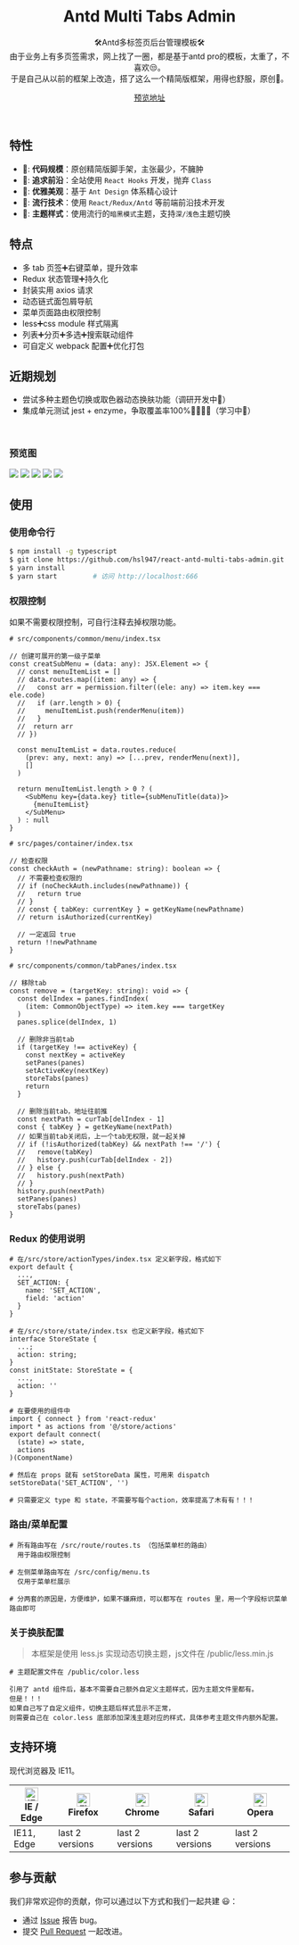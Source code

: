 <h1 align="center">Antd Multi Tabs Admin</h1>

<div align="center">🛠️Antd多标签页后台管理模板🛠️</div>

<div align="center">
由于业务上有多页签需求，网上找了一圈，都是基于antd pro的模板，太重了，不喜欢😒。<br/>
于是自己从以前的框架上改造，搭了这么一个精简版框架，用得也舒服，原创🤪。

[预览地址](https://www.hongshaoli.com/antd-admin)
</div>
<br />

## 特性

- 📐: **代码规模**：原创精简版脚手架，主张最少，不臃肿
- 🚅: **追求前沿**：全站使用 `React Hooks` 开发，抛弃 `Class`
- 💎: **优雅美观**：基于 `Ant Design` 体系精心设计
- 🚀: **流行技术**：使用 `React/Redux/Antd` 等前端前沿技术开发
- 🎨: **主题样式**：使用流行的`暗黑模式`主题，支持`深/浅色`主题切换

## 特点

- 多 tab 页签➕右键菜单，提升效率
- Redux 状态管理➕持久化
- 封装实用 axios 请求
- 动态链式面包屑导航
- 菜单页面路由权限控制
- less➕css module 样式隔离
- 列表➕分页➕多选➕搜索联动组件
- 可自定义 webpack 配置➕优化打包

## 近期规划

- 尝试多种主题色切换或取色器动态换肤功能（调研开发中👀）
- 集成单元测试 jest + enzyme，争取覆盖率100%💪🏻💪🏻（学习中🤫）
<br />

### 预览图

![](https://github.com/hsl947/hsl947.github.io/raw/master/images/antd-admin-1.png)
![](https://github.com/hsl947/hsl947.github.io/raw/master/images/antd-admin-2.png)
![](https://github.com/hsl947/hsl947.github.io/raw/master/images/antd-admin-3.png)
![](https://github.com/hsl947/hsl947.github.io/raw/master/images/antd-admin-4.png)
![](https://github.com/hsl947/hsl947.github.io/raw/master/images/antd-admin-5.png)
<br />

## 使用

### 使用命令行
```bash
$ npm install -g typescript
$ git clone https://github.com/hsl947/react-antd-multi-tabs-admin.git
$ yarn install
$ yarn start         # 访问 http://localhost:666
```

### 权限控制
<p>如果不需要权限控制，可自行注释去掉权限功能。</p>

```
# src/components/common/menu/index.tsx

// 创建可展开的第一级子菜单
const creatSubMenu = (data: any): JSX.Element => {
  // const menuItemList = []
  // data.routes.map((item: any) => {
  //   const arr = permission.filter((ele: any) => item.key === ele.code)
  //   if (arr.length > 0) {
  //     menuItemList.push(renderMenu(item))
  //   }
  //  return arr
  // })

  const menuItemList = data.routes.reduce(
    (prev: any, next: any) => [...prev, renderMenu(next)],
    []
  )

  return menuItemList.length > 0 ? (
    <SubMenu key={data.key} title={subMenuTitle(data)}>
      {menuItemList}
    </SubMenu>
  ) : null
}
```

```
# src/pages/container/index.tsx

// 检查权限
const checkAuth = (newPathname: string): boolean => {
  // 不需要检查权限的
  // if (noCheckAuth.includes(newPathname)) {
  //   return true
  // }
  // const { tabKey: currentKey } = getKeyName(newPathname)
  // return isAuthorized(currentKey)

  // 一定返回 true
  return !!newPathname
}

```

```
# src/components/common/tabPanes/index.tsx

// 移除tab
const remove = (targetKey: string): void => {
  const delIndex = panes.findIndex(
    (item: CommonObjectType) => item.key === targetKey
  )
  panes.splice(delIndex, 1)

  // 删除非当前tab
  if (targetKey !== activeKey) {
    const nextKey = activeKey
    setPanes(panes)
    setActiveKey(nextKey)
    storeTabs(panes)
    return
  }

  // 删除当前tab，地址往前推
  const nextPath = curTab[delIndex - 1]
  const { tabKey } = getKeyName(nextPath)
  // 如果当前tab关闭后，上一个tab无权限，就一起关掉
  // if (!isAuthorized(tabKey) && nextPath !== '/') {
  //   remove(tabKey)
  //   history.push(curTab[delIndex - 2])
  // } else {
  //   history.push(nextPath)
  // }
  history.push(nextPath)
  setPanes(panes)
  storeTabs(panes)
}
```

### Redux 的使用说明
```
# 在/src/store/actionTypes/index.tsx 定义新字段，格式如下
export default {
  ...,
  SET_ACTION: {
    name: 'SET_ACTION',
    field: 'action'
  }
}

# 在/src/store/state/index.tsx 也定义新字段，格式如下
interface StoreState {
  ...;
  action: string;
}
const initState: StoreState = {
  ...,
  action: ''
}

# 在要使用的组件中
import { connect } from 'react-redux'
import * as actions from '@/store/actions'
export default connect(
  (state) => state,
  actions
)(ComponentName)

# 然后在 props 就有 setStoreData 属性，可用来 dispatch
setStoreData('SET_ACTION', '')

# 只需要定义 type 和 state，不需要写每个action，效率提高了木有有！！！
```

### 路由/菜单配置
```
# 所有路由写在 /src/route/routes.ts （包括菜单栏的路由）
  用于路由权限控制

# 左侧菜单路由写在 /src/config/menu.ts
  仅用于菜单栏展示

# 分两套的原因是，方便维护，如果不嫌麻烦，可以都写在 routes 里，用一个字段标识菜单路由即可
```

### 关于换肤配置
> 本框架是使用 less.js 实现动态切换主题，js文件在 /public/less.min.js
```
# 主题配置文件在 /public/color.less

引用了 antd 组件后，基本不需要自己额外自定义主题样式，因为主题文件里都有。
但是！！！
如果自己写了自定义组件，切换主题后样式显示不正常，
则需要自己在 color.less 底部添加深浅主题对应的样式，具体参考主题文件内额外配置。

```

## 支持环境

现代浏览器及 IE11。

| [<img src="https://raw.githubusercontent.com/alrra/browser-logos/master/src/edge/edge_48x48.png" alt="IE / Edge" width="24px" height="24px" />](http://godban.github.io/browsers-support-badges/)</br>IE / Edge | [<img src="https://raw.githubusercontent.com/alrra/browser-logos/master/src/firefox/firefox_48x48.png" alt="Firefox" width="24px" height="24px" />](http://godban.github.io/browsers-support-badges/)</br>Firefox | [<img src="https://raw.githubusercontent.com/alrra/browser-logos/master/src/chrome/chrome_48x48.png" alt="Chrome" width="24px" height="24px" />](http://godban.github.io/browsers-support-badges/)</br>Chrome | [<img src="https://raw.githubusercontent.com/alrra/browser-logos/master/src/safari/safari_48x48.png" alt="Safari" width="24px" height="24px" />](http://godban.github.io/browsers-support-badges/)</br>Safari | [<img src="https://raw.githubusercontent.com/alrra/browser-logos/master/src/opera/opera_48x48.png" alt="Opera" width="24px" height="24px" />](http://godban.github.io/browsers-support-badges/)</br>Opera |
| --------- | --------- | --------- | --------- | --------- |
| IE11, Edge| last 2 versions| last 2 versions| last 2 versions| last 2 versions

## 参与贡献

我们非常欢迎你的贡献，你可以通过以下方式和我们一起共建 :smiley:：

- 通过 [Issue](https://github.com/hsl947/react-antd-multi-tabs-admin/issues) 报告 bug。
- 提交 [Pull Request](https://github.com/hsl947/react-antd-multi-tabs-admin/pulls) 一起改进。
